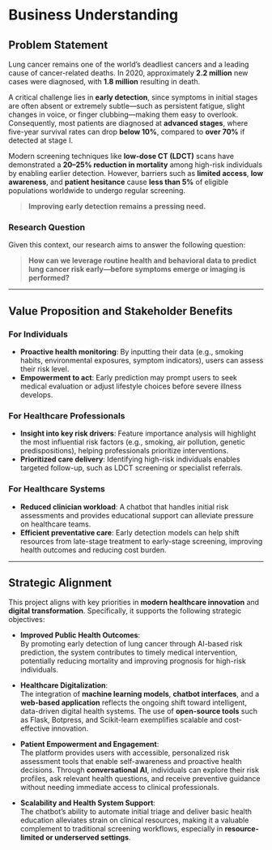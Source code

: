 #  Business Understanding

##  Problem Statement

Lung cancer remains one of the world’s deadliest cancers and a leading cause of cancer-related deaths. In 2020, approximately **2.2 million** new cases were diagnosed, with **1.8 million** resulting in death.

A critical challenge lies in **early detection**, since symptoms in initial stages are often absent or extremely subtle—such as persistent fatigue, slight changes in voice, or finger clubbing—making them easy to overlook. Consequently, most patients are diagnosed at **advanced stages**, where five-year survival rates can drop **below 10%**, compared to **over 70%** if detected at stage I.

Modern screening techniques like **low-dose CT (LDCT)** scans have demonstrated a **20–25% reduction in mortality** among high-risk individuals by enabling earlier detection. However, barriers such as **limited access**, **low awareness**, and **patient hesitance** cause **less than 5%** of eligible populations worldwide to undergo regular screening.

> **Improving early detection remains a pressing need.**

### Research Question

Given this context, our research aims to answer the following question:

> **How can we leverage routine health and behavioral data to predict lung cancer risk early—before symptoms emerge or imaging is performed?**

---

##  Value Proposition and Stakeholder Benefits

### For Individuals

- **Proactive health monitoring**: By inputting their data (e.g., smoking habits, environmental exposures, symptom indicators), users can assess their risk level.
- **Empowerment to act**: Early prediction may prompt users to seek medical evaluation or adjust lifestyle choices before severe illness develops.

### For Healthcare Professionals

- **Insight into key risk drivers**: Feature importance analysis will highlight the most influential risk factors (e.g., smoking, air pollution, genetic predispositions), helping professionals prioritize interventions.
- **Prioritized care delivery**: Identifying high-risk individuals enables targeted follow-up, such as LDCT screening or specialist referrals.

### For Healthcare Systems

- **Reduced clinician workload**: A chatbot that handles initial risk assessments and provides educational support can alleviate pressure on healthcare teams.
- **Efficient preventative care**: Early detection models can help shift resources from late-stage treatment to early-stage screening, improving health outcomes and reducing cost burden.

---

##  Strategic Alignment

This project aligns with key priorities in **modern healthcare innovation** and **digital transformation**. Specifically, it supports the following strategic objectives:

- **Improved Public Health Outcomes**:  
  By promoting early detection of lung cancer through AI-based risk prediction, the system contributes to timely medical intervention, potentially reducing mortality and improving prognosis for high-risk individuals.

- **Healthcare Digitalization**:  
  The integration of **machine learning models**, **chatbot interfaces**, and a **web-based application** reflects the ongoing shift toward intelligent, data-driven digital health systems. The use of **open-source tools** such as Flask, Botpress, and Scikit-learn exemplifies scalable and cost-effective innovation.

- **Patient Empowerment and Engagement**:  
  The platform provides users with accessible, personalized risk assessment tools that enable self-awareness and proactive health decisions. Through **conversational AI**, individuals can explore their risk profiles, ask relevant health questions, and receive preventive guidance without needing immediate access to clinical professionals.

- **Scalability and Health System Support**:  
  The chatbot’s ability to automate initial triage and deliver basic health education alleviates strain on clinical resources, making it a valuable complement to traditional screening workflows, especially in **resource-limited or underserved settings**.
